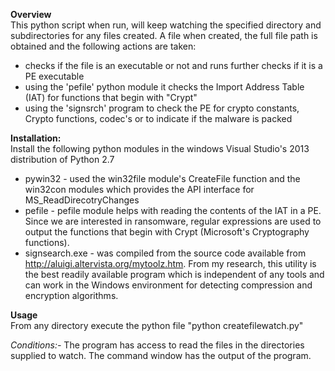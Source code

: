<b>Overview </b> <br>
This python script when run, will keep watching the specified directory and subdirectories for any files created. A file when created, the full file path is obtained and the following actions are taken:
- checks if the file is an executable or not and runs further checks if it is a PE executable
- using the 'pefile' python module it checks the Import Address Table (IAT) for functions that begin with "Crypt"
- using the 'signsrch' program to check the PE for crypto constants, Crypto functions, codec's or to indicate if the malware is packed

<b>Installation:</b> <br>
Install the following python modules in the windows Visual Studio's 2013 distribution of Python 2.7
- pywin32 - used the win32file module's CreateFile function and the win32con modules which provides the API interface for MS_ReadDirecotryChanges
- pefile - pefile module helps with reading the contents of the IAT in a PE. Since we are interested in ransomware, regular expressions are used to output the functions that begin with Crypt (Microsoft's Cryptography functions).
- signsearch.exe - was compiled from the source code available from http://aluigi.altervista.org/mytoolz.htm. From my research, this utility is the best readily available program which is independent of any tools and can work in the Windows environment for detecting compression and encryption algorithms.

<b>Usage </b> <br>
From any directory execute the python file "python createfilewatch.py"

<i>Conditions:-</i>
The program has access to read the files in the directories supplied to watch.
The command window has the output of the program.
